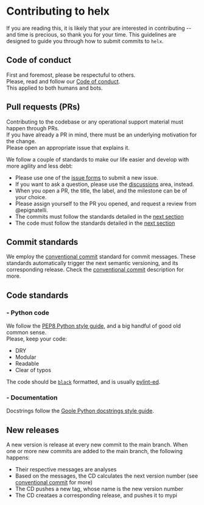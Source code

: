 # Contributing to helx
If you are reading this, it is likely that your are interested in contributing -- and time is precious, so thank you for your time.
This guidelines are designed to guide you through how to submit commits to `helx`.


## Code of conduct
First and foremost, please be respectuful to others.   
Please, read and follow our [Code of conduct](https://github.com/epignatelli/helx/CODE_OF_CONDUCT.md).   
This applied to both humans and bots.   


## Pull requests (PRs)
Contributing to the codebase or any operational support material must happen through PRs.   
If you have already a PR in mind, there must be an underlying motivation for the change.   
Please open an appropriate issue that explains it.   

We follow a couple of standards to make our life easier and develop with more agility and less debt:
- Please use one of the [issue forms]() to submit a new issue.
- If you want to ask a question, please use the [discussions]() area, instead.
- When you open a PR, the title, the label, and the milestone can be of your choice.
- Please assign yourself to the PR you opened, and request a review from @epignatelli.
- The commits must follow the standards detailed in the [next section](./#Commit-standards)
- The code must follow the standards detailed in the [next section](./#Code-standards)


## Commit standards
We employ the [conventional commit](https://github.com/conventional-changelog/commitlint/tree/master/%40commitlint/config-conventional) standard for commit messages.
These standards automatically trigger the next semantic versioning, and its corresponding release.
Check the [conventional commit](https://www.conventionalcommits.org/en/v1.0.0/#how-does-this-relate-to-semver) description for more.


## Code standards
### - Python code
We follow the [PEP8 Python style guide](https://peps.python.org/pep-0008/), and a big handful of good old common sense.   
Please, keep your code:
- DRY
- Modular
- Readable
- Clear of typos

The code should be [`black`](https://github.com/psf/black) formatted, and is usually [pylint-ed](https://pypi.org/project/pylint/).


### - Documentation
Docstrings follow the [Goole Python docstrings style guide](https://google.github.io/styleguide/pyguide.html#38-comments-and-docstrings).


## New releases
A new version is release at every new commit to the main branch.
When one or more new commits are added to the main branch, the following happens:
- Their respective messages are analyses
- Based on the messages, the CD calculates the next version number (see [conventional commit](https://www.conventionalcommits.org/en/v1.0.0/#how-does-this-relate-to-semver) for more)
- The CD pushes a new tag, whose name is the new version number
- The CD creataes a corresponding release, and pushes it to mypi
